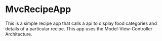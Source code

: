 # MvcRecipeApp
This is a simple recipe app that calls a api to display food categories and details of a particular recipe.
This app uses the Model-View-Controller Architecture. 
